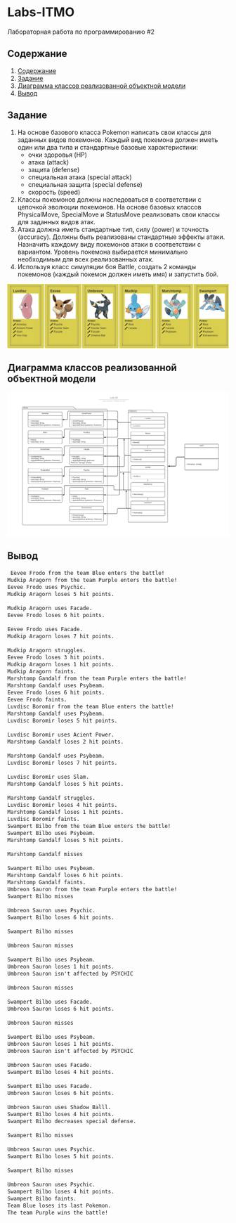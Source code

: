 # Labs-ITMO
Лабораторная работа по программированию #2 

## Содержание

1. [Содержание](#содержание)
1. [Задание](#задание)
1. [Диаграмма классов реализованной объектной модели](#диаграмма)
1. [Вывод ](#вывод)

## Задание

1. На основе базового класса Pokemon написать свои классы для заданных видов покемонов. Каждый вид покемона должен иметь один или два типа и стандартные базовые характеристики:
   * очки здоровья (HP)
   * атака (attack)
   * защита (defense)
   * специальная атака (special attack)
   * специальная защита (special defense)
   * скорость (speed)
2. Классы покемонов должны наследоваться в соответствии с цепочкой эволюции покемонов. На основе базовых классов PhysicalMove, SpecialMove и StatusMove реализовать свои классы для заданных видов атак.
3. Атака должна иметь стандартные тип, силу (power) и точность (accuracy). Должны быть реализованы стандартные эффекты атаки. Назначить каждому виду покемонов атаки в соответствии с вариантом. Уровень покемона выбирается минимально необходимым для всех реализованных атак.
4. Используя класс симуляции боя Battle, создать 2 команды покемонов (каждый покемон должен иметь имя) и запустить бой.


<p align="center">
    <img src = "https://github.com/anya-yarusova/Labs-ITMO/blob/lab_03/lab-02/sources/task_lab_02.png"/>
</p>


## Диаграмма классов реализованной объектной модели

<p align="center">
    <img src = "https://github.com/anya-yarusova/Labs-ITMO/blob/lab_03/lab-02/sources/diagrama_lab_02.png"/>
</p>

## Вывод 

```
 Eevee Frodo from the team Blue enters the battle!
Mudkip Aragorn from the team Purple enters the battle!
Eevee Frodo uses Psychic. 
Mudkip Aragorn loses 5 hit points.

Mudkip Aragorn uses Facade. 
Eevee Frodo loses 6 hit points.

Eevee Frodo uses Facade. 
Mudkip Aragorn loses 7 hit points.

Mudkip Aragorn struggles. 
Eevee Frodo loses 3 hit points.
Mudkip Aragorn loses 1 hit points.
Mudkip Aragorn faints.
Marshtomp Gandalf from the team Purple enters the battle!
Marshtomp Gandalf uses Psybeam. 
Eevee Frodo loses 6 hit points.
Eevee Frodo faints.
Luvdisc Boromir from the team Blue enters the battle!
Marshtomp Gandalf uses Psybeam. 
Luvdisc Boromir loses 5 hit points.

Luvdisc Boromir uses Acient Power. 
Marshtomp Gandalf loses 2 hit points.

Marshtomp Gandalf uses Psybeam. 
Luvdisc Boromir loses 7 hit points.

Luvdisc Boromir uses Slam. 
Marshtomp Gandalf loses 5 hit points.

Marshtomp Gandalf struggles. 
Luvdisc Boromir loses 4 hit points.
Marshtomp Gandalf loses 1 hit points.
Luvdisc Boromir faints.
Swampert Bilbo from the team Blue enters the battle!
Swampert Bilbo uses Psybeam. 
Marshtomp Gandalf loses 5 hit points.

Marshtomp Gandalf misses

Swampert Bilbo uses Psybeam. 
Marshtomp Gandalf loses 6 hit points.
Marshtomp Gandalf faints.
Umbreon Sauron from the team Purple enters the battle!
Swampert Bilbo misses

Umbreon Sauron uses Psychic. 
Swampert Bilbo loses 6 hit points.

Swampert Bilbo misses

Umbreon Sauron misses

Swampert Bilbo uses Psybeam. 
Umbreon Sauron loses 1 hit points.
Umbreon Sauron isn't affected by PSYCHIC

Umbreon Sauron misses

Swampert Bilbo uses Facade. 
Umbreon Sauron loses 6 hit points.

Umbreon Sauron misses

Swampert Bilbo uses Psybeam. 
Umbreon Sauron loses 1 hit points.
Umbreon Sauron isn't affected by PSYCHIC

Umbreon Sauron uses Facade. 
Swampert Bilbo loses 4 hit points.

Swampert Bilbo uses Facade. 
Umbreon Sauron loses 6 hit points.

Umbreon Sauron uses Shadow Balll. 
Swampert Bilbo loses 4 hit points.
Swampert Bilbo decreases special defense.

Swampert Bilbo misses

Umbreon Sauron uses Psychic. 
Swampert Bilbo loses 5 hit points.

Swampert Bilbo misses

Umbreon Sauron uses Psychic. 
Swampert Bilbo loses 4 hit points.
Swampert Bilbo faints.
Team Blue loses its last Pokemon.
The team Purple wins the battle!


```

